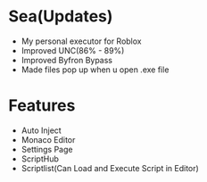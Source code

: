 # Sea(Updates)
- My personal executor for Roblox
- Improved UNC(86% - 89%)
- Improved Byfron Bypass
- Made files pop up when u open .exe file

# Features
- Auto Inject
- Monaco Editor
- Settings Page
- ScriptHub
- Scriptlist(Can Load and Execute Script in Editor)

